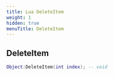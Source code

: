 ```yaml
---
title: Lua DeleteItem
weight: 1
hidden: true
menuTitle: DeleteItem
---
```

## DeleteItem
```lua
Object:DeleteItem(int index); -- void
```